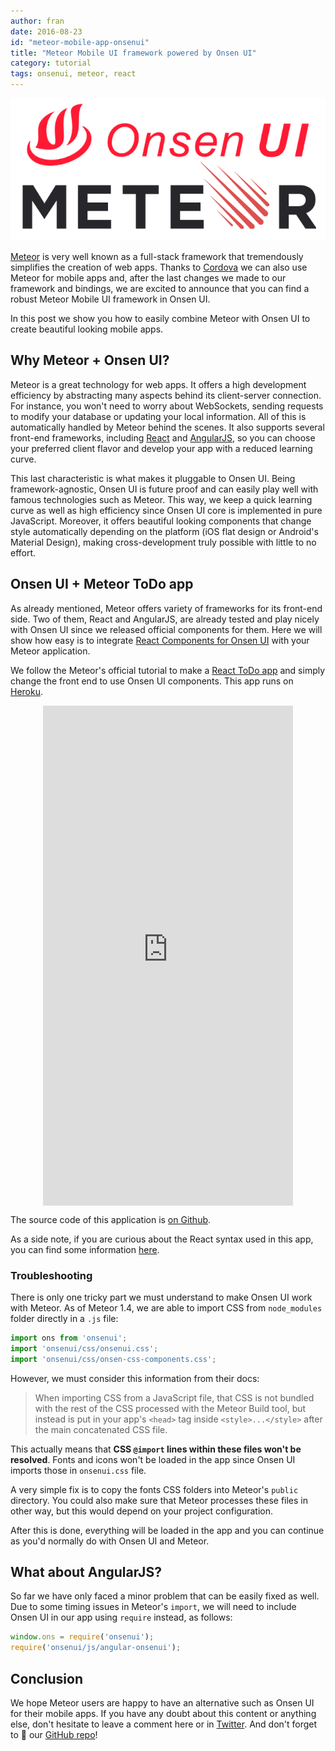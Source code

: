 ```yaml
---
author: fran
date: 2016-08-23
id: "meteor-mobile-app-onsenui"
title: "Meteor Mobile UI framework powered by Onsen UI"
category: tutorial
tags: onsenui, meteor, react
---
```


![Onsen UI + Meteor](/blog/content/images/2016/Aug/onsenui-meteor.png)

[Meteor](https://www.meteor.com/) is very well known as a full-stack framework that tremendously simplifies the creation of web apps. Thanks to [Cordova](https://cordova.apache.org/) we can also use Meteor for mobile apps and, after the last changes we made to our framework and bindings, we are excited to announce that you can find a robust Meteor Mobile UI framework in Onsen UI.

In this post we show you how to easily combine Meteor with Onsen UI to create beautiful looking mobile apps.

<!-- more -->

## Why Meteor + Onsen UI?

Meteor is a great technology for web apps. It offers a high development efficiency by abstracting many aspects behind its client-server connection. For instance, you won't need to worry about WebSockets, sending requests to modify your database or updating your local information. All of this is automatically handled by Meteor behind the scenes. It also supports several front-end frameworks, including [React](https://facebook.github.io/react/) and [AngularJS](https://angularjs.org/), so you can choose your preferred client flavor and develop your app with a reduced learning curve.

This last characteristic is what makes it pluggable to Onsen UI. Being framework-agnostic, Onsen UI is future proof and can easily play well with famous technologies such as Meteor. This way, we keep a quick learning curve as well as high efficiency since Onsen UI core is implemented in pure JavaScript. Moreover, it offers beautiful looking components that change style automatically depending on the platform (iOS flat design or Android's Material Design), making cross-development truly possible with little to no effort.


## Onsen UI + Meteor ToDo app

As already mentioned, Meteor offers variety of frameworks for its front-end side. Two of them, React and AngularJS, are already tested and play nicely with Onsen UI since we released official components for them. Here we will show how easy is to integrate [React Components for Onsen UI](https://onsen.io/v2/react.html) with your Meteor application.

We follow the Meteor's official tutorial to make a [React ToDo app](https://www.meteor.com/tutorials/react/creating-an-app) and simply change the front end to use Onsen UI components. This app runs on [Heroku](https://onsenui-meteor-todos.herokuapp.com/).

<div style="display: flex; justify-content: center;">
<iframe src="https://frankdiox.github.io/frame-auto-style/?platform=ios&amp;src=https://onsenui-meteor-todos.herokuapp.com/" scrolling="no" style="border: 0; width: 400px; height: 800px;" class="lazy-hidden"></iframe>
</div>

The source code of this application is [on Github](https://github.com/frankdiox/OnsenUI-Meteor-ToDo).

As a side note, if you are curious about the React syntax used in this app, you can find some information [here](https://facebook.github.io/react/docs/reusable-components.html#stateless-functions).

### Troubleshooting

There is only one tricky part we must understand to make Onsen UI work with Meteor. As of Meteor 1.4, we are able to import CSS from `node_modules` folder directly in a `.js` file:

```javascript
import ons from 'onsenui';
import 'onsenui/css/onsenui.css';
import 'onsenui/css/onsen-css-components.css';
```

However, we must consider this information from their docs:

> When importing CSS from a JavaScript file, that CSS is not bundled with the rest of the CSS processed with the Meteor Build tool, but instead is put in your app's `<head>` tag inside `<style>...</style>` after the main concatenated CSS file.

This actually means that **CSS `@import` lines within these files won't be resolved**. Fonts and icons won't be loaded in the app since Onsen UI imports those in `onsenui.css` file.

A very simple fix is to copy the fonts CSS folders into Meteor's `public` directory. You could also make sure that Meteor processes these files in other way, but this would depend on your project configuration.

After this is done, everything will be loaded in the app and you can continue as you'd normally do with Onsen UI and Meteor.

## What about AngularJS?

So far we have only faced a minor problem that can be easily fixed as well. Due to some timing issues in Meteor's `import`, we will need to include Onsen UI in our app using `require` instead, as follows:

```javascript
window.ons = require('onsenui');
require('onsenui/js/angular-onsenui');

```

## Conclusion

We hope Meteor users are happy to have an alternative such as Onsen UI for their mobile apps. If you have any doubt about this content or anything else, don't hesitate to leave a comment here or in [Twitter](https://twitter.com/Onsen_UI). And don't forget to 🌟 our [GitHub repo](https://github.com/OnsenUI/OnsenUI)!
